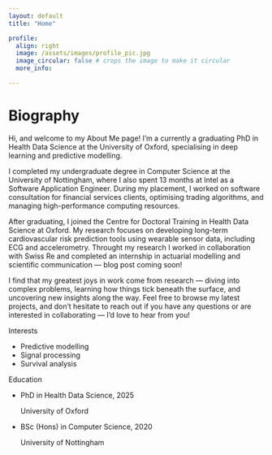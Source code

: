 ```yaml
---
layout: default
title: "Home"

profile:
  align: right
  image: /assets/images/profile_pic.jpg
  image_circular: false # crops the image to make it circular
  more_info:

---
```

# Biography
Hi, and welcome to my About Me page! I’m a currently a graduating PhD in Health Data Science at the University of Oxford, specialising in deep learning and predictive modelling.

I completed my undergraduate degree in Computer Science at the University of Nottingham, where I also spent 13 months at Intel as a Software Application Engineer. During my placement, I worked on software consultation for financial services clients, optimising trading algorithms, and managing high-performance computing resources.

After graduating, I joined the Centre for Doctoral Training in Health Data Science at Oxford. My research focuses on developing long-term cardiovascular risk prediction tools using wearable sensor data, including ECG and accelerometry. Throught my research I worked in collaboration with Swiss Re and completed an internship in actuarial modelling and scientific communication — blog post coming soon!

I find that my greatest joys in work come from research — diving into complex problems, learning how things tick beneath the surface, and uncovering new insights along the way. Feel free to browse my latest projects, and don’t hesitate to reach out if you have any questions or are interested in collaborating — I’d love to hear from you!
<div class="row mt-5">

  <div class="col-md-5">
    <div class="section-subheading">Interests</div>
    <ul class="ul-interests mb-0">
      <li>Predictive modelling</li>
      <li>Signal processing</li>
      <li>Survival analysis</li>
    </ul>
  </div>

  <div class="col-md-7">
    <div class="section-subheading">Education</div>
    <ul class="ul-edu fa-ul mb-0">
      <li>
        <i class="fa-li fas fa-graduation-cap"></i>
        <div class="description">
          <p class="course">PhD in Health Data Science, 2025</p>
          <p class="institution">University of Oxford</p>
        </div>
      </li>
      <li>
        <i class="fa-li fas fa-graduation-cap"></i>
        <div class="description">
          <p class="course">BSc (Hons) in Computer Science, 2020</p>
          <p class="institution">University of Nottingham</p>
        </div>
      </li>
    </ul>
  </div>

</div>